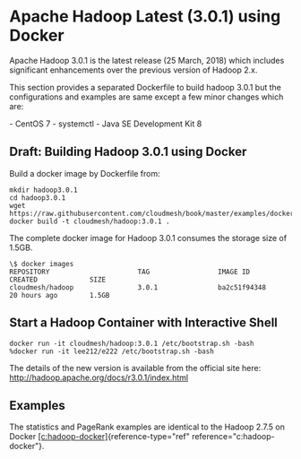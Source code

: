 # Apache Hadoop Latest (3.0.1) using Docker

Apache Hadoop 3.0.1 is the latest release (25 March, 2018) which
includes significant enhancements over the previous version of Hadoop
2.x.

This section provides a separated Dockerfile to build hadoop 3.0.1 but
the configurations and examples are same except a few minor changes
which are:

\- CentOS 7 - systemctl - Java SE Development Kit 8

## Draft: Building Hadoop 3.0.1 using Docker

Build a docker image by Dockerfile from:

    mkdir hadoop3.0.1
    cd hadoop3.0.1
    wget https://raw.githubusercontent.com/cloudmesh/book/master/examples/docker/hadoop/3.0.1/Dockerfile
    docker build -t cloudmesh/hadoop:3.0.1 .

The complete docker image for Hadoop 3.0.1 consumes the storage size of
1.5GB.

    \$ docker images
    REPOSITORY                      TAG                 IMAGE ID            CREATED             SIZE
    cloudmesh/hadoop                3.0.1               ba2c51f94348        20 hours ago        1.5GB

## Start a Hadoop Container with Interactive Shell

    docker run -it cloudmesh/hadoop:3.0.1 /etc/bootstrap.sh -bash
    %docker run -it lee212/e222 /etc/bootstrap.sh -bash

The details of the new version is available from the official site here:
http://hadoop.apache.org/docs/r3.0.1/index.html

## Examples

The statistics and PageRank examples are identical to the Hadoop 2.7.5
on Docker [\[c:hadoop-docker\]](#c:hadoop-docker){reference-type="ref"
reference="c:hadoop-docker"}.
